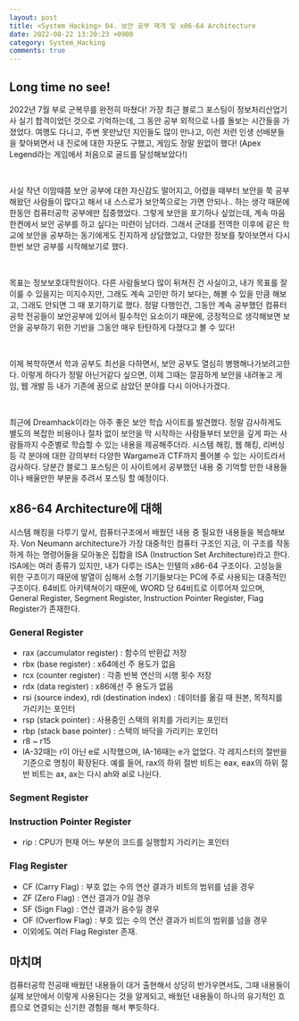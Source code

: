 ```yaml
---
layout: post
title: <System Hacking> 04. 보안 공부 재개 및 x86-64 Architecture 
date: 2022-08-22 13:20:23 +0900
category: System_Hacking
comments: true
---
```


## Long time no see!

2022년 7월 부로 군복무를 완전히 마쳤다! 가장 최근 블로그 포스팅이 정보처리산업기사 실기 합격이었던 것으로 기억하는데, 그 동안 공부 외적으로 나를 돌보는 시간들을 가졌었다. 여행도 다니고, 주변 못만났던 지인들도 많이 만나고, 이런 저런 인생 선배분들을 찾아뵈면서 내 진로에 대한 자문도 구했고, 게임도 정말 원없이 했다! (Apex Legend라는 게임에서 처음으로 골드를 달성해보았다!) 

<br/>

사실 작년 이맘때쯤 보안 공부에 대한 자신감도 떨어지고, 어렸을 때부터 보안을 쭉 공부해왔던 사람들이 많다고 해서 내 스스로가 보안쪽으로는 가면 안되나.. 하는 생각 때문에 한동안 컴퓨터공학 공부에만 집중했었다. 그렇게 보안을 포기하나 싶었는데, 계속 마음 한켠에서 보안 공부를 하고 싶다는 미련이 남더라. 그래서 군대를 전역한 이후에 같은 학교에 보안을 공부하는 동기에게도 진지하게 상담했었고, 다양한 정보를 찾아보면서 다시 한번 보안 공부를 시작해보기로 했다. 

<br/>

목표는 정보보호대학원이다. 다른 사람들보다 많이 뒤쳐진 건 사실이고, 내가 목표를 잘 이룰 수 있을지는 미지수지만, 그래도 계속 고민만 하기 보다는, 해볼 수 있을 만큼 해보고, 그래도 안되면 그 때 포기하기로 했다. 정말 다행인건, 그동안 계속 공부했던 컴퓨터공학 전공들이 보안공부에 있어서 필수적인 요소이기 때문에, 긍정적으로 생각해보면 보안을 공부하기 위한 기반을 그동안 매우 탄탄하게 다졌다고 볼 수 있다!

<br/>

이제 복학하면서 학과 공부도 최선을 다하면서, 보안 공부도 열심히 병행해나가보려고한다. 이렇게 하다가 정말 아닌거같다 싶으면, 이제 그때는 깔끔하게 보안을 내려놓고 게임, 웹 개발 등 내가 기존에 꿈으로 삼았던 분야를 다시 이어나가겠다.

<br/>

최근에 Dreamhack이라는 아주 좋은 보안 학습 사이트를 발견했다. 정말 감사하게도 별도의 복잡한 비용이나 절차 없이 보안을 막 시작하는 사람들부터 보안을 깊게 파는 사람들까지 수준별로 학습할 수 있는 내용을 제공해주더라. 시스템 해킹, 웹 해킹, 리버싱 등 각 분야에 대한 강의부터 다양한 Wargame과 CTF까지 풀어볼 수 있는 사이트라서 감사하다. 당분간 블로그 포스팅은 이 사이트에서 공부했던 내용 중 기억할 만한 내용들이나 배울만한 부분을 추려서 포스팅 할 예정이다.

## x86-64 Architecture에 대해

시스템 해킹을 다루기 앞서, 컴퓨터구조에서 배웠던 내용 중 필요한 내용들을 복습해보자. Von Neumann architecture가 가장 대중적인 컴퓨터 구조인 지금, 이 구조를 작동하게 하는 명령어들을 모아놓은 집합을 ISA (Instruction Set Architecture)라고 한다. ISA에는 여러 종류가 있지만, 내가 다루는 ISA는 인텔의 x86-64 구조이다. 고성능을 위한 구조이기 때문에 발열이 심해서 소형 기기들보다는 PC에 주로 사용되는 대중적인 구조이다. 64비트 아키텍쳐이기 때문에, WORD 당 64비트로 이루어져 있으며, General Register, Segment Register, Instruction Pointer Register, Flag Register가 존재한다.

### General Register

- rax (accumulator register) : 함수의 반환값 저장
- rbx (base register) : x64에선 주 용도가 없음
- rcx (counter register) : 각종 반복 연산의 시행 횟수 저장
- rdx (data register) : x86에선 주 용도가 없음
- rsi (source index), rdi (destination index) : 데이터를 옮길 때 원본, 목적지를 가리키는 포인터
- rsp (stack pointer) : 사용중인 스택의 위치를 가리키는 포인터
- rbp (stack base pointer) : 스택의 바닥을 가리키는 포인터
- r8 ~ r15
- IA-32때는 r이 아닌 e로 시작했으며, IA-16때는 e가 없었다. 각 레지스터의 절반을 기준으로 명칭이 확장된다. 예를 들어, rax의 하위 절반 비트는 eax, eax의 하위 절반 비트는 ax, ax는 다시 ah와 al로 나뉜다.

### Segment Register

### Instruction Pointer Register

- rip : CPU가 현재 어느 부분의 코드를 실행할지 가리키는 포인터

### Flag Register

- CF (Carry Flag) : 부호 없는 수의 연산 결과가 비트의 범위를 넘을 경우
- ZF (Zero Flag) : 연산 결과가 0일 경우
- SF (Sign Flag) : 연산 결과가 음수일 경우
- OF (Overflow Flag) : 부호 있는 수의 연산 결과가 비트의 범위를 넘을 경우
- 이외에도 여러 Flag Register 존재.

## 마치며

컴퓨터공학 전공때 배웠던 내용들이 대거 출현해서 상당히 반가우면서도, 그때 내용들이 실제 보안에서 이렇게 사용된다는 것을 알게되고, 배웠던 내용들이 하나의 유기적인 흐름으로 연결되는 신기한 경험을 해서 뿌듯하다.